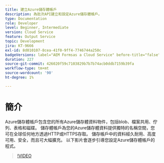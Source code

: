 ```yaml
---
title: 建立Azure儲存體帳戶
description: 為批次API建立和設定Azure儲存體帳戶。
type: Documentation
role: Developer
level: Beginner, Intermediate
version: Cloud Service
feature: Output Service
topic: Development
jira: KT-9666
exl-id: 8d010107-8cea-41f0-9ff4-7746744a250c
badgeVersions: label="AEM Formsas a Cloud Service" before-title="false"
duration: 227
source-git-commit: 426020f59c7103829b7b7b74acb0ddb7159b39fa
workflow-type: tm+mt
source-wordcount: '90'
ht-degree: 1%

---
```


# 簡介

Azure儲存體帳戶包含您的所有Azure儲存體資料物件，包括blob、檔案共用、佇列、表格和磁碟。 儲存體帳戶為您的Azure儲存體資料提供獨特的名稱空間，您可在全球任何地方透過HTTP或HTTPS存取。 儲存帳戶中的資料經久耐用、高度可用、安全，而且可大幅擴充。
以下影片會逐步引導您設定Azure儲存體帳戶的程式。

>[!VIDEO](https://video.tv.adobe.com/v/340127?quality=12&learn=on)
